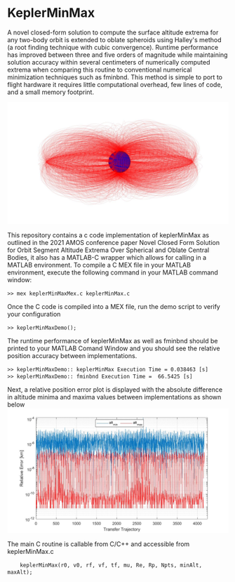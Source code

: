 # KeplerMinMax
A novel closed-form solution to compute the surface altitude extrema for any two-body orbit is extended to oblate spheroids using Halley's method (a root finding technique with cubic convergence). Runtime performance has improved between three and five orders of magnitude while maintaining solution accuracy within several centimeters of numerically computed extrema when comparing this routine to conventional numerical minimization techniques such as fminbnd.  This method is simple to port to flight hardware it requires little computational overhead, few lines of code, and a small memory footprint.


![GitHub Logo](trajectories.jpg)

This repository contains a c code implementation of keplerMinMax as outlined in the 2021 AMOS conference paper Novel Closed Form Solution for Orbit Segment Altitude Extrema Over Spherical and Oblate Central Bodies, it also has a MATLAB-C wrapper which allows for calling in a MATLAB environment. To compile a C MEX file in your MATLAB environment, execute the following command in your MATLAB command window:

    >> mex keplerMinMaxMex.c keplerMinMax.c
    
Once the C code is compiled into a MEX file, run the demo script to verify your configuration

    >> keplerMinMaxDemo();
    
    
The runtime performance of keplerMinMax as well as fminbnd should be printed to your MATLAB Comand Window and you should see the relative position accuracy between implementations.

    >> keplerMinMaxDemo:: keplerMinMax Execution Time = 0.038463 [s]
    >> keplerMinMaxDemo:: fminbnd Execution Time =  66.5425 [s]

Next, a relative position error plot is displayed with the absolute difference in altitude minima and maxima values between implementations as shown below
![GitHub Logo](relPosErrOblate.jpg)


The main C routine is callable from C/C++ and accessible from keplerMinMax.c

        keplerMinMax(r0, v0, rf, vf, tf, mu, Re, Rp, Npts, minAlt, maxAlt);

 
